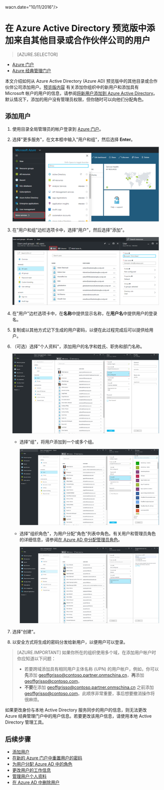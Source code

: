 <properties
	pageTitle="在 Azure Active Directory 预览版中添加来自其他目录或合作伙伴公司的用户 | Azure"
	description="介绍如何在 Azure Active Directory 中添加用户或更改用户信息，包括外部用户和来宾用户。"
	services="active-directory"
	documentationCenter=""
	authors="curtand"
	manager="femila"
	editor=""/>

<tags
	ms.service="active-directory"
	ms.workload="identity"
	ms.tgt_pltfrm="na"
	ms.devlang="na"
	ms.topic="article"
	ms.date="09/12/2016"
	ms.author="curtand"
   wacn.date="10/11/2016"/>
   	wacn.date="10/11/2016"/>

# 在 Azure Active Directory 预览版中添加来自其他目录或合作伙伴公司的用户

> [AZURE.SELECTOR]
- [Azure 门户](/documentation/articles/active-directory-users-create-external-azure-portal/)
- [Azure 经典管理门户](/documentation/articles/active-directory-create-users-external/)

本文介绍如何从 Azure Active Directory (Azure AD) 预览版中的其他目录或合作伙伴公司添加用户。[预览版内容](/documentation/articles/active-directory-preview-explainer/) 有关添加你组织中的新用户和添加具有 Microsoft 帐户的用户的信息，请参阅[将新用户添加到 Azure Active Directory](/documentation/articles/active-directory-users-create-azure-portal/)。默认情况下，添加的用户没有管理员权限，但你随时可以向他们分配角色。

## 添加用户

1.  使用目录全局管理员的帐户登录到 [Azure 门户](https://portal.azure.cn)。

2.  选择"更多服务"，在文本框中输入"用户和组"，然后选择 **Enter**。

    ![打开"用户管理"](./media/active-directory-users-create-external-azure-portal/create-users-user-management.png)

3.  在"用户和组"边栏选项卡中，选择"用户"，然后选择"添加"。

    ![选择"添加"命令](./media/active-directory-users-create-external-azure-portal/create-users-add-command.png)

4. 在"用户"边栏选项卡中，在**名称**中提供显示名称，在**用户名**中提供用户的登录名。

5. 复制或以其他方式记下生成的用户密码，以便在此过程完成后可以提供给用户。

6. （可选）选择"个人资料"，添加用户的名字和姓氏、职务和部门名称。

	![Opening the user profile](./media/active-directory-users-create-external-azure-portal/create-users-user-profile.png)

	- 选择"组"，将用户添加到一个或多个组。

		![将用户添加到组](./media/active-directory-users-create-external-azure-portal/create-users-user-groups.png)

	- 选择"组织角色"，为用户分配"角色"列表中角色。有关用户和管理员角色的详细信息，请参阅[在 Azure AD 中分配管理员角色](/documentation/articles/active-directory-assign-admin-roles/)。

		![为用户分配角色](./media/active-directory-users-create-external-azure-portal/create-users-assign-role.png)

7. 选择"创建"。

8. 以安全方式将生成的密码分发给新用户，以便用户可以登录。

> [AZURE.IMPORTANT] 如果你所在的组织使用多个域，在添加用户帐户时你应知道以下问题：
>
> - 若要跨域添加具有相同用户主体名称 (UPN) 的用户帐户，例如，你可以**先**添加 geoffgrisso@contoso.partner.onmschina.cn，**再**添加 geoffgrisso@contoso.com。
> - **不要**在添加 geoffgrisso@contoso.partner.onmschina.cn 之前添加 geoffgrisso@contoso.com。此顺序非常重要，事后想要撤消操作将很麻烦。

如果更改身份与本地 Active Directory 服务同步的用户的信息，则无法更改 Azure 经典管理门户中的用户信息。若要更改该用户信息，请使用本地 Active Directory 管理工具。


## 后续步骤

- [添加用户](/documentation/articles/active-directory-users-create-azure-portal/)
- [在新的 Azure 门户中重置用户的密码](/documentation/articles/active-directory-users-reset-password-azure-portal/)
- [为用户分配 Azure AD 中的角色](/documentation/articles/active-directory-users-assign-role-azure-portal/)
- [更改用户的工作信息](/documentation/articles/active-directory-users-work-info-azure-portal/)
- [管理用户个人资料](/documentation/articles/active-directory-users-profile-azure-portal/)
- [在 Azure AD 中删除用户](/documentation/articles/active-directory-users-delete-user-azure-portal/)

<!---HONumber=Mooncake_0926_2016-->
